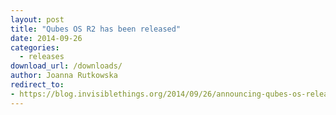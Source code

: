 ```yaml
---
layout: post
title: "Qubes OS R2 has been released"
date: 2014-09-26
categories:
  - releases
download_url: /downloads/
author: Joanna Rutkowska
redirect_to:
- https://blog.invisiblethings.org/2014/09/26/announcing-qubes-os-release-2.html
---
```

